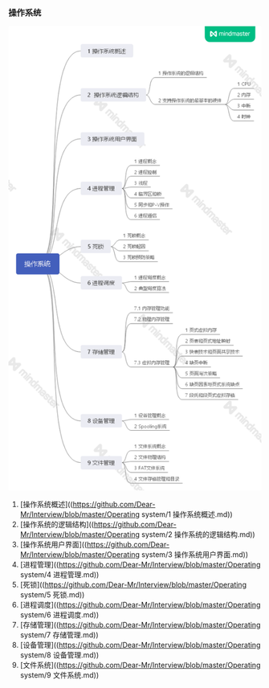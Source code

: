 ### 操作系统

![](README.assets/框架1.png)

1. [操作系统概述]((https://github.com/Dear-Mr/Interview/blob/master/Operating system/1 操作系统概述.md))
2. [操作系统的逻辑结构]((https://github.com/Dear-Mr/Interview/blob/master/Operating system/2 操作系统的逻辑结构.md))
3. [操作系统用户界面]((https://github.com/Dear-Mr/Interview/blob/master/Operating system/3 操作系统用户界面.md))
4. [进程管理]((https://github.com/Dear-Mr/Interview/blob/master/Operating system/4 进程管理.md))
5. [死锁]((https://github.com/Dear-Mr/Interview/blob/master/Operating system/5 死锁.md))
6. [进程调度]((https://github.com/Dear-Mr/Interview/blob/master/Operating system/6 进程调度.md))
7. [存储管理]((https://github.com/Dear-Mr/Interview/blob/master/Operating system/7 存储管理.md))
8. [设备管理]((https://github.com/Dear-Mr/Interview/blob/master/Operating system/8 设备管理.md))
9. [文件系统]((https://github.com/Dear-Mr/Interview/blob/master/Operating system/9 文件系统.md))
